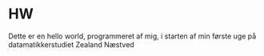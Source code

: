 # HW
Dette er en hello world, programmeret af mig, i starten af min første uge på datamatikkerstudiet Zealand Næstved
